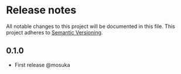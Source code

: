 # Release notes
All notable changes to this project will be documented in this file.
This project adheres to [Semantic Versioning](http://semver.org/).

## 0.1.0
- First release @mosuka
